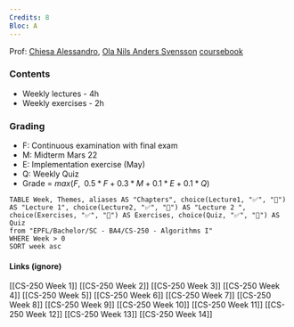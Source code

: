```yaml
---
Credits: 8
Bloc: A
---
```

Prof: [Chiesa Alessandro](https://people.epfl.ch/alessandro.chiesa?lang=fr), [Ola Nils Anders Svensson](https://people.epfl.ch/ola.svensson?lang=fr) 
[coursebook](https://edu.epfl.ch/studyplan/fr/bachelor/systemes-de-communication/coursebook/algorithms-i-CS-250)

### Contents
- Weekly lectures - 4h
- Weekly exercises - 2h

### Grading

- F: Continuous examination with final exam
- M: Midterm Mars 22
- E: Implementation exercise (May)
- Q: Weekly Quiz
- Grade = $max(F , \,\,\, 0.5 * F + 0.3 * M + 0.1 * E + 0.1 * Q)$



```dataview
TABLE Week, Themes, aliases AS "Chapters", choice(Lecture1, "✅", "🚫") AS "Lecture 1", choice(Lecture2, "✅", "🚫") AS "Lecture 2 ", choice(Exercises, "✅", "🚫") AS Exercises, choice(Quiz, "✅", "🚫") AS Quiz
from "EPFL/Bachelor/SC - BA4/CS-250 - Algorithms I"
WHERE Week > 0
SORT week asc
```









#### Links (ignore)
[[CS-250 Week 1]] [[CS-250 Week 2]] [[CS-250 Week 3]] [[CS-250 Week 4]] [[CS-250 Week 5]] [[CS-250 Week 6]] [[CS-250 Week 7]] [[CS-250 Week 8]] [[CS-250 Week 9]] [[CS-250 Week 10]] [[CS-250 Week 11]] [[CS-250 Week 12]] [[CS-250 Week 13]] [[CS-250 Week 14]] 